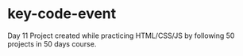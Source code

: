 # key-code-event
Day 11 Project created while practicing HTML/CSS/JS by following 50 projects in 50 days course.
